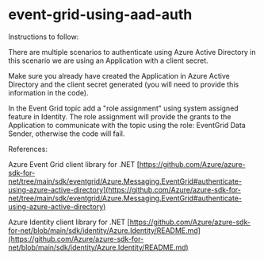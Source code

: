 # event-grid-using-aad-auth

Instructions to follow:

There are multiple scenarios to authenticate using Azure Active Directory in this scenario we are using an Application with a client secret.

Make sure you already have created the Application in Azure Active Directory and the client secret generated (you will need to provide this information in the code).

In the Event Grid topic add a "role assignment" using system assigned feature in Identity.
The role assignment will provide the grants to the Application to communicate with the topic using the role: EventGrid Data Sender, otherwise the code will fail.

References: 

Azure Event Grid client library for .NET
[https://github.com/Azure/azure-sdk-for-net/tree/main/sdk/eventgrid/Azure.Messaging.EventGrid#authenticate-using-azure-active-directory](https://github.com/Azure/azure-sdk-for-net/tree/main/sdk/eventgrid/Azure.Messaging.EventGrid#authenticate-using-azure-active-directory)

Azure Identity client library for .NET
[https://github.com/Azure/azure-sdk-for-net/blob/main/sdk/identity/Azure.Identity/README.md](https://github.com/Azure/azure-sdk-for-net/blob/main/sdk/identity/Azure.Identity/README.md)
